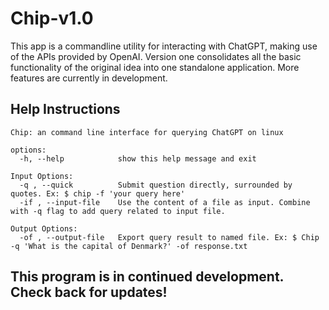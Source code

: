 # Chip-v1.0

This app is a commandline utility for interacting with ChatGPT, making use of the APIs provided by OpenAI. Version one consolidates all the basic functionality of the original idea into one standalone application. More features are currently in development.

## Help Instructions

```
Chip: an command line interface for querying ChatGPT on linux

options:
  -h, --help            show this help message and exit

Input Options:
  -q , --quick          Submit question directly, surrounded by quotes. Ex: $ chip -f 'your query here'
  -if , --input-file    Use the content of a file as input. Combine with -q flag to add query related to input file.

Output Options:
  -of , --output-file   Export query result to named file. Ex: $ Chip -q 'What is the capital of Denmark?' -of response.txt
```
## This program is in continued development. Check back for updates!
